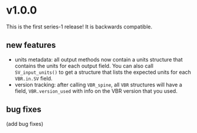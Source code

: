 # v1.0.0

This is the first series-1 release! It is backwards compatible.

## new features 

- units metadata: all output methods now contain a units structure that contains the units for each output field. You can also call `SV_input_units()` to get a structure that lists the expected units for each `VBR.in.SV` field.
- version tracking: after calling `VBR_spine`, all `VBR` structures will have a field, `VBR.version_used` with info on the VBR version that you used.

## bug fixes

(add bug fixes)
